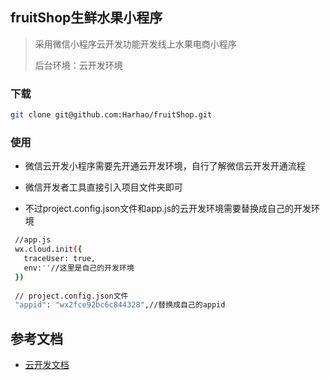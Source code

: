 ## fruitShop生鲜水果小程序

> 采用微信小程序云开发功能开发线上水果电商小程序
>
> 后台环境：云开发环境

### 下载

```bash
git clone git@github.com:Harhao/fruitShop.git
```



### 使用

- 微信云开发小程序需要先开通云开发环境，自行了解微信云开发开通流程

- 微信开发者工具直接引入项目文件夹即可

- 不过project.config.json文件和app.js的云开发环境需要替换成自己的开发环境

```bash
 //app.js
 wx.cloud.init({
   traceUser: true,
   env:''//这里是自己的开发环境
 })
  
 // project.config.json文件
 "appid": "wx2fce92bc6c844328",//替换成自己的appid
```
  
  
  
  

## 参考文档

- [云开发文档](https://developers.weixin.qq.com/miniprogram/dev/wxcloud/basis/getting-started.html)

